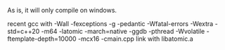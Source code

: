 As is, it will only compile on windows.


recent gcc  with -Wall -fexceptions -g -pedantic -Wfatal-errors -Wextra -std=c++20 -m64 -latomic -march=native -ggdb -pthread -Wvolatile -ftemplate-depth=10000 -mcx16 -cmain.cpp
link with libatomic.a
